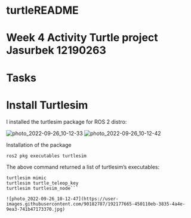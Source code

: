 # turtleREADME


# Week 4 Activity Turtle project Jasurbek 12190263
# Tasks
# Install Turtlesim
I installed the turtlesim package for ROS 2 distro:	

![photo_2022-09-26_10-12-33](https://user-images.githubusercontent.com/90182787/192177421-ee5ae563-5b07-4426-88e4-f2b1d3da3de4.jpg)
![photo_2022-09-26_10-12-42](https://user-images.githubusercontent.com/90182787/192177493-7c0d8500-cc76-4ee4-8d89-9c1ed5c0bc91.jpg)

Installation of the package

`ros2 pkg executables turtlesim`

The above command returned a list of turtlesim’s executables:

```turtlesim draw_square
turtlesim mimic
turtlesim turtle_teleop_key
turtlesim turtlesim_node```

![photo_2022-09-26_10-12-47](https://user-images.githubusercontent.com/90182787/192177665-450110eb-3835-4a4e-9ea3-741b47173370.jpg)
